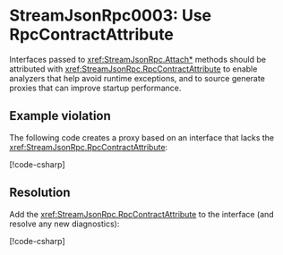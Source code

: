 # StreamJsonRpc0003: Use RpcContractAttribute

Interfaces passed to <xref:StreamJsonRpc.Attach*> methods should be attributed with <xref:StreamJsonRpc.RpcContractAttribute> to enable analyzers that help avoid runtime exceptions, and to source generate proxies that can improve startup performance.

## Example violation

The following code creates a proxy based on an interface that lacks the <xref:StreamJsonRpc.RpcContractAttribute>:

[!code-csharp[](../../samples/Analyzers/StreamJsonRpc0003.cs#Violation)]

## Resolution

Add the <xref:StreamJsonRpc.RpcContractAttribute> to the interface (and resolve any new diagnostics):

[!code-csharp[](../../samples/Analyzers/StreamJsonRpc0003.cs#Fix)]
